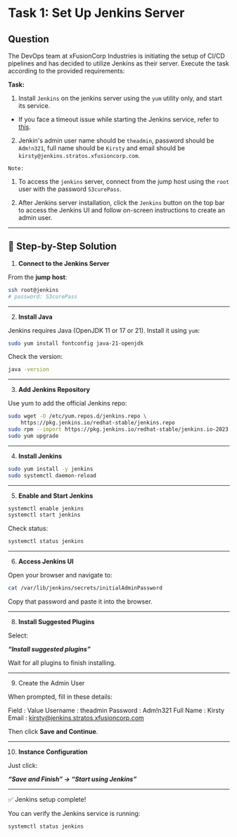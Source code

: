 # Task 1: Set Up Jenkins Server

## Question

The DevOps team at xFusionCorp Industries is initiating the setup of CI/CD pipelines and has decided to utilize Jenkins as their server. Execute the task according to the provided requirements:

**Task:**

1. Install `Jenkins` on the jenkins server using the `yum` utility only, and start its service.

  - If you face a timeout issue while starting the Jenkins service, refer to [this](https://www.jenkins.io/doc/book/system-administration/systemd-services/#starting-services).

2. Jenkin's admin user name should be `theadmin`, password should be `Adm!n321`, full name should be `Kirsty` and email should be `kirsty@jenkins.stratos.xfusioncorp.com`.

`Note:` 

1. To access the `jenkins` server, connect from the jump host using the `root` user with the password `S3curePass`.

2. After Jenkins server installation, click the `Jenkins` button on the top bar to access the Jenkins UI and follow on-screen instructions to create an admin user.

---

## 🧩 Step-by-Step Solution

1. **Connect to the Jenkins Server**

From the **jump host**:

```bash
ssh root@jenkins
# password: S3curePass
```
---

2. **Install Java**

Jenkins requires Java (OpenJDK 11 or 17 or 21). Install it using `yum`:

```bash
sudo yum install fontconfig java-21-openjdk
```
Check the version:

```bash
java -version
```
---

3. **Add Jenkins Repository**

Use yum to add the official Jenkins repo:

```bash
sudo wget -O /etc/yum.repos.d/jenkins.repo \
    https://pkg.jenkins.io/redhat-stable/jenkins.repo
sudo rpm --import https://pkg.jenkins.io/redhat-stable/jenkins.io-2023.key
sudo yum upgrade
```
---

4. **Install Jenkins**

```bash
sudo yum install -y jenkins
sudo systemctl daemon-reload
```
---

5. **Enable and Start Jenkins**

```bash
systemctl enable jenkins
systemctl start jenkins
```
Check status:

```bash
systemctl status jenkins
```
---

6. **Access Jenkins UI**

Open your browser and navigate to:

```bash
cat /var/lib/jenkins/secrets/initialAdminPassword
```
Copy that password and paste it into the browser.

---

8. **Install Suggested Plugins**

Select:

  ***“Install suggested plugins”***

Wait for all plugins to finish installing.

---

9. Create the Admin User

When prompted, fill in these details:

Field :	      Value
Username :	  theadmin
Password :	  Adm!n321
Full Name	:   Kirsty
Email :	      kirsty@jenkins.stratos.xfusioncorp.com

Then click **Save and Continue**.

---

10. **Instance Configuration**

Just click:

  ***“Save and Finish” → “Start using Jenkins”***

---

✅ Jenkins setup complete!

You can verify the Jenkins service is running:

```bash
systemctl status jenkins
```